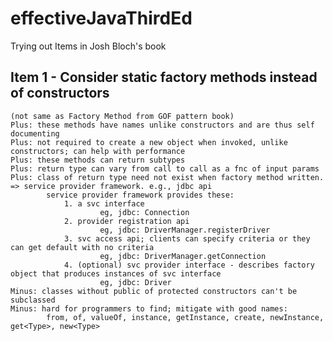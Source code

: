 # effectiveJavaThirdEd
Trying out Items in Josh Bloch's book


## Item 1 - Consider static factory methods instead of constructors
    (not same as Factory Method from GOF pattern book)
    Plus: these methods have names unlike constructors and are thus self documenting
    Plus: not required to create a new object when invoked, unlike constructors; can help with performance
    Plus: these methods can return subtypes
    Plus: return type can vary from call to call as a fnc of input params
    Plus: class of return type need not exist when factory method written. => service provider framework. e.g., jdbc api
            service provider framework provides these:
                1. a svc interface
                        eg, jdbc: Connection
                2. provider registration api
                        eg, jdbc: DriverManager.registerDriver
                3. svc access api; clients can specify criteria or they can get default with no criteria
                        eg, jdbc: DriverManager.getConnection
                4. (optional) svc provider interface - describes factory object that produces instances of svc interface
                        eg, jdbc: Driver
    Minus: classes without public of protected constructors can't be subclassed
    Minus: hard for programmers to find; mitigate with good names:
            from, of, valueOf, instance, getInstance, create, newInstance, get<Type>, new<Type>
                            